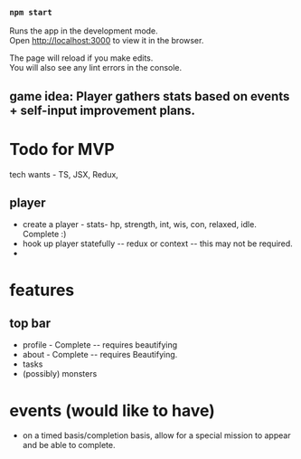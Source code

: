 ### `npm start`

Runs the app in the development mode.<br />
Open [http://localhost:3000](http://localhost:3000) to view it in the browser.

The page will reload if you make edits.<br />
You will also see any lint errors in the console.

## game idea: Player gathers stats based on events + self-input improvement plans.

# Todo for MVP

tech wants - TS, JSX, Redux,

## player

- create a player - stats- hp, strength, int, wis, con, relaxed, idle. Complete :)
- hook up player statefully -- redux or context -- this may not be required.
-

# features

## top bar

- profile - Complete -- requires beautifying
- about - Complete -- requires Beautifying.
- tasks
- (possibly) monsters

# events (would like to have)

- on a timed basis/completion basis, allow for a special mission to appear and be able to complete.
